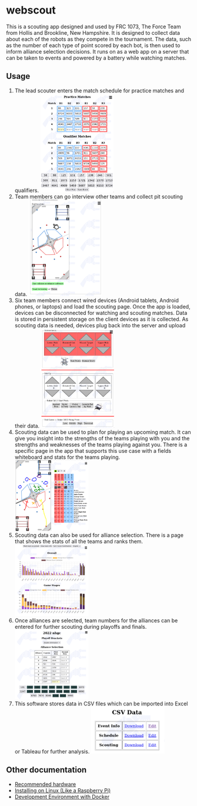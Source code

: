 # webscout

This is a scouting app designed and used by FRC 1073, The Force Team from Hollis and Brookline, New Hampshire.
It is designed to collect data about each of the robots as they compete in the tournament.
The data, such as the number of each type of point scored by each bot, is then used to inform alliance selection decisions.
It runs on as a web app on a server that can be taken to events and powered by a battery while watching matches.

## Usage

1. The lead scouter enters the match schedule for practice matches and qualifiers. [<img src=doc/event-table.png width=200>](doc/event-table.png)
1. Team members can go interview other teams and collect pit scouting data. [<img src=doc/pit-scout.png width=200>](doc/pit-scout.png)
1. Six team members connect wired devices (Android tablets, Android phones, or laptops) and load the scouting page. Once the app is loaded, devices can be disconnected for watching and scouting matches. Data is stored in persistent storage on the client devices as it is collected. As scouting data is needed, devices plug back into the server and upload their data. [<img src=doc/scout.png width=200>](doc/scout.png)
1. Scouting data can be used to plan for playing an upcoming match. It can give you insight into the strengths of the teams playing with you and the strengths and weaknesses of the teams playing against you. There is a specific page in the app that supports this use case with a fields whiteboard and stats for the teams playing. [<img src=doc/planner.png width=200>](doc/planner.png)
1. Scouting data can also be used for alliance selection. There is a page that shows the stats of all the teams and ranks them. [<img src=doc/stats.png width=200>](doc/stats.png)
1. Once alliances are selected, team numbers for the alliances can be entered for further scouting during playoffs and finals. [<img src=doc/playoffs.png width=200>](doc/playoffs.png)
1. This software stores data in CSV files which can be imported into Excel or Tableau for further analysis. [<img src=doc/csv.png width=200>](doc/csv.png)

## Other documentation

 - [Recommended hardware](doc/hardware.md)
 - [Installing on Linux (Like a Raspberry Pi)](doc/linux-install.md)
 - [Development Environment with Docker](doc/docker-install.md)
